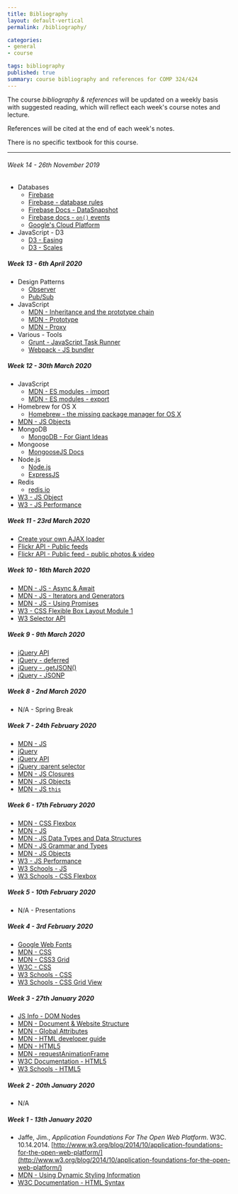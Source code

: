 ```yaml
---
title: Bibliography
layout: default-vertical
permalink: /bibliography/

categories:
- general
- course

tags: bibliography
published: true
summary: course bibliography and references for COMP 324/424
---
```


The course *bibliography & references* will be updated on a weekly basis with suggested reading, which will reflect each week's course notes and lecture.

References will be cited at the end of each week's notes.

There is no specific textbook for this course.

***

<!-- ###### Week 15 - 3rd December 2019

  * [MDN - Introduction to automated testing](https://developer.mozilla.org/en-US/docs/Learn/Tools_and_testing/Cross_browser_testing/Automated_testing)
  * [MDN - Publishing your website](https://developer.mozilla.org/en-US/docs/Learn/Getting_started_with_the_web/Publishing_your_website)
  * [MDN - Strategies for carrying out testing](https://developer.mozilla.org/en-US/docs/Learn/Tools_and_testing/Cross_browser_testing/Testing_strategies)
  * [MDN - Tools & Testing](https://developer.mozilla.org/en-US/docs/Learn/Tools_and_testing)
  * [MDN - Web components](https://developer.mozilla.org/en-US/docs/Web/Web_Components)
  * [Travis CI](https://travis-ci.org/)
  * [Webpack](https://webpack.js.org/)
-->

###### Week 14 - 26th November 2019

  * Databases
    * [Firebase](https://firebase.google.com/)
    * [Firebase - database rules](https://firebase.google.com/docs/database/security/quickstart)
    * [Firebase Docs - DataSnapshot](https://firebase.google.com/docs/reference/js/firebase.database.DataSnapshot)
    * [Firebase docs - `on()` events](https://firebase.google.com/docs/reference/js/firebase.database.Reference#on)
    * [Google's Cloud Platform](https://cloud.google.com/shell/docs/features#code_editor)
  * JavaScript - D3
    * [D3 - Easing](https://github.com/mbostock/d3/wiki/Transitions#d3_ease)
    * [D3 - Scales](https://github.com/mbostock/d3/wiki/Scales)

##### Week 13 - 6th April 2020

  * Design Patterns
    * [Observer](https://en.wikipedia.org/wiki/Observer_pattern)
    * [Pub/Sub](https://en.wikipedia.org/wiki/Publish%E2%80%93subscribe_pattern)
  * JavaScript
    * [MDN - Inheritance and the prototype chain](https://developer.mozilla.org/en-US/docs/Web/JavaScript/Inheritance_and_the_prototype_chain)
    * [MDN - Prototype](https://developer.mozilla.org/en-US/docs/Web/JavaScript/Reference/Global_Objects/Object/prototype)
    * [MDN - Proxy](https://developer.mozilla.org/en-US/docs/Web/JavaScript/Reference/Global_Objects/Proxy)
  * Various - Tools
    * [Grunt - JavaScript Task Runner](https://gruntjs.com/)
    * [Webpack - JS bundler](https://webpack.js.org/)

##### Week 12 - 30th March 2020

  * JavaScript
	  * [MDN - ES modules - import](https://developer.mozilla.org/en-US/docs/Web/JavaScript/Reference/Statements/import)
    * [MDN - ES modules - export](https://developer.mozilla.org/en-US/docs/web/javascript/reference/statements/export)
  * Homebrew for OS X
    * [Homebrew - the missing package manager for OS X](http://brew.sh/)
  * [MDN - JS Objects](https://developer.mozilla.org/en-US/docs/Web/JavaScript/Guide/Working_with_Objects)
  * MongoDB
    * [MongoDB - For Giant Ideas](https://www.mongodb.org/)
  * Mongoose
    * [MongooseJS Docs](http://mongoosejs.com/index.html)
  * Node.js
    * [Node.js](https://nodejs.org/en/)
    * [ExpressJS](http://expressjs.com/)
  * Redis
    * [redis.io](http://redis.io/)
  * [W3 - JS Object](http://www.w3schools.com/js/js_objects.asp)
  * [W3 - JS Performance](http://www.w3schools.com/js/js_performance.asp)

##### Week 11 - 23rd March 2020

  * [Create your own AJAX loader](http://www.ajaxload.info/)
  * [Flickr API - Public feeds](https://www.flickr.com/services/feeds/)
  * [Flickr API - Public feed - public photos & video ](https://www.flickr.com/services/feeds/docs/photos_public/)

##### Week 10 - 16th March 2020

  * [MDN - JS - Async & Await](https://developer.mozilla.org/en-US/docs/Learn/JavaScript/Asynchronous/Async_await)
  * [MDN - JS - Iterators and Generators](https://developer.mozilla.org/en-US/docs/Web/JavaScript/Guide/Iterators_and_Generators)
  * [MDN - JS - Using Promises](https://developer.mozilla.org/en-US/docs/Web/JavaScript/Guide/Using_promises)
  * [W3 - CSS Flexible Box Layout Module 1](https://drafts.csswg.org/css-flexbox/)
  * [W3 Selector API](http://www.w3.org/TR/selectors-api/)

##### Week 9 - 9th March 2020

  * [jQuery API](https://api.jquery.com/)
  * [jQuery - deferred ](https://api.jquery.com/jquery.deferred/)
  * [jQuery - .getJSON()](http://api.jQuery.com/jQuery.getjson/)
  * [jQuery - JSONP](https://learn.jquery.com/ajax/working-with-jsonp/)

##### Week 8 - 2nd March 2020

  * N/A - Spring Break

##### Week 7 - 24th February 2020

  * [MDN - JS](https://developer.mozilla.org/en-US/docs/Web/JavaScript/Guide)
  * [jQuery](https://jQuery.com/)
  * [jQuery API](https://api.jquery.com/)
  * [jQuery :parent selector](https://api.jquery.com/parent-selector/)
  * [MDN - JS Closures](https://developer.mozilla.org/en-US/docs/Web/JavaScript/Closures)
  * [MDN - JS Objects](https://developer.mozilla.org/en-US/docs/Web/JavaScript/Guide/Working_with_Objects)
  * [MDN - JS `this`](https://developer.mozilla.org/en-US/docs/Web/JavaScript/Reference/Operators/this)

##### Week 6 - 17th February 2020

  * [MDN - CSS Flexbox](https://developer.mozilla.org/en-US/docs/Learn/CSS/CSS_layout/Flexbox)
  * [MDN - JS](https://developer.mozilla.org/en-US/docs/Web/JavaScript/Guide)
  * [MDN - JS Data Types and Data Structures](https://developer.mozilla.org/en-US/docs/Web/JavaScript/Data_structures)
  * [MDN - JS Grammar and Types](https://developer.mozilla.org/en-US/docs/Web/JavaScript/Guide/Grammar_and_types)
  * [MDN - JS Objects](https://developer.mozilla.org/en-US/docs/Web/JavaScript/Guide/Working_with_Objects)
  * [W3 - JS Performance](http://www.w3schools.com/js/js_performance.asp)
  * [W3 Schools - JS](http://www.w3schools.com/js/default.asp)
  * [W3 Schools - CSS Flexbox](https://www.w3schools.com/css/css3_flexbox.asp)

##### Week 5 - 10th February 2020

  * N/A - Presentations

##### Week 4 - 3rd February 2020

  * [Google Web Fonts](https://fonts.google.com/)
  * [MDN - CSS](https://developer.mozilla.org/en-US/docs/Web/CSS)
  * [MDN - CSS3 Grid](https://developer.mozilla.org/en-US/docs/Web/CSS/CSS_Grid_Layout)
  * [W3C - CSS](http://www.w3.org/Style/CSS/)
  * [W3 Schools - CSS](http://www.w3schools.com/css/default.asp)
  * [W3 Schools - CSS Grid View](https://www.w3schools.com/css/css_rwd_grid.asp)

##### Week 3 - 27th January 2020
  * [JS Info - DOM Nodes](https://javascript.info/dom-nodes)
  * [MDN - Document & Website Structure](https://developer.mozilla.org/en-US/docs/Learn/HTML/Introduction_to_HTML/Document_and_website_structure)
  * [MDN - Global Attributes](https://developer.mozilla.org/en-US/docs/Web/HTML/Global_attributes)
  * [MDN - HTML developer guide](https://developer.mozilla.org/en-US/docs/Web/Guide/HTML)
  * [MDN - HTML5](https://developer.mozilla.org/en-US/docs/Web/Guide/HTML/HTML5)
  * [MDN - requestAnimationFrame](https://developer.mozilla.org/en-US/docs/Web/API/window/requestAnimationFrame)
  * [W3C Documentation - HTML5](http://www.w3.org/TR/html5/Overview.html#contents)
  * [W3 Schools - HTML5](https://www.w3schools.com/html/default.asp)

##### Week 2 - 20th January 2020

* N/A

##### Week 1 - 13th January 2020

  * Jaffe, Jim., *Application Foundations For The Open Web Platform*. W3C. 10.14.2014. [http://www.w3.org/blog/2014/10/application-foundations-for-the-open-web-platform/](http://www.w3.org/blog/2014/10/application-foundations-for-the-open-web-platform/)
  * [MDN - Using Dynamic Styling Information](https://developer.mozilla.org/en-US/docs/Web/API/CSS_Object_Model/Using_dynamic_styling_information)
  * [W3C Documentation - HTML Syntax](http://www.w3.org/TR/html-markup/syntax.html)